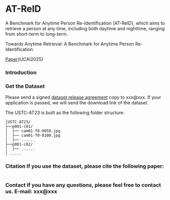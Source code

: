 # AT-ReID
A Benchmark for Anytime Person Re-Identification (AT-ReID), which aims to retrieve a person at any time, including both daytime and nighttime, ranging from short-term to long-term. 

Towards Anytime Retrieval: A Benchmark for Anytime Person Re-Identification

[Paper]()(IJCAI2025)
### Introduction

### Get the Dataset
Please send a signed [dataset release agreement]() copy to xxx@xxx. If your application is passed, we will send the download link of the dataset.

The USTC-AT23 is built as the following folder structure:
```
│USTC-AT23/
├──p001-c01/
│  ├── cam01-f0-0050.jpg
│  ├── cam01-f0-0100.jpg
│  ├── ......
├──p001-c02/
│  ├── ......
│ .....
```

### Citation If you use the dataset, please cite the following paper: 
```  
```

### Contact If you have any questions, please feel free to contact us. E-mail: xxx@xxx

